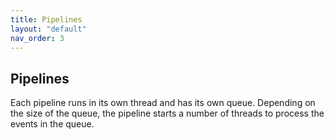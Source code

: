 ```yaml
---
title: Pipelines
layout: "default"
nav_order: 3
---
```

## Pipelines

Each pipeline runs in its own thread and has its own queue. 
Depending on the size of the queue, the pipeline starts a number of threads to process the events in the queue.